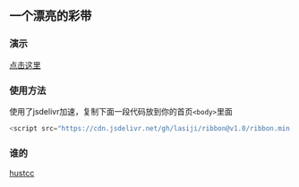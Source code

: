 ## 一个漂亮的彩带

### 演示
[点击这里](https://lasiji.github.io/ribbon/)

### 使用方法
使用了jsdelivr加速，复制下面一段代码放到你的首页`<body>`里面
``` python
<script src="https://cdn.jsdelivr.net/gh/lasiji/ribbon@v1.0/ribbon.min.js" type="text/javascript"></script>
```

### 谁的
[hustcc](https://github.com/hustcc/ribbon.js)
